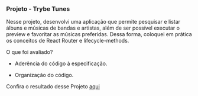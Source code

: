 ### Projeto - Trybe Tunes

Nesse projeto, desenvolvi uma aplicação que permite pesquisar e listar álbuns e músicas de bandas e artistas, além de ser possível executar o preview e favoritar as músicas preferidas. Dessa forma, coloquei em prática os conceitos de React Router e lifecycle-methods.

O que foi avaliado?
- Aderência do código à especificação. 

- Organização do código. 

Confira o resultado desse Projeto [aqui]()
